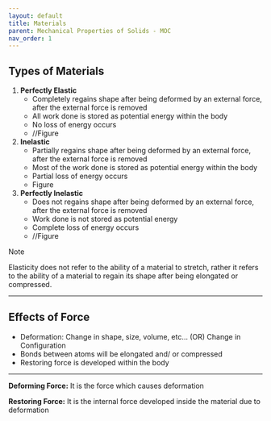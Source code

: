 ```yaml
---
layout: default
title: Materials
parent: Mechanical Properties of Solids - MOC
nav_order: 1
---
```


## Types of Materials

1. **Perfectly Elastic**
    - Completely regains shape after being deformed by an external force, after the external force is removed
    - All work done is stored as potential energy within the body
    - No loss of energy occurs
    - //Figure
2. **Inelastic**
    - Partially regains shape after being deformed by an external force, after the external force is removed
    - Most of the work done is stored as potential energy within the body
    - Partial loss of energy occurs
    - Figure
3. **Perfectly Inelastic**
    - Does not regains shape after being deformed by an external force, after the external force is removed
    - Work done is not stored as potential energy
    - Complete loss of energy occurs
    - //Figure

> [!Note] 
> Elasticity does not refer to the ability of a material to stretch, rather it refers to the ability of a material to regain its shape after being elongated or compressed.

---

## Effects of Force

- Deformation: Change in shape, size, volume, etc… (OR) Change in Configuration
- Bonds between atoms will be elongated and/ or compressed
- Restoring force is developed within the body

---

**Deforming Force:** It is the force which causes deformation

**Restoring Force:** It is the internal force developed inside the material due to deformation